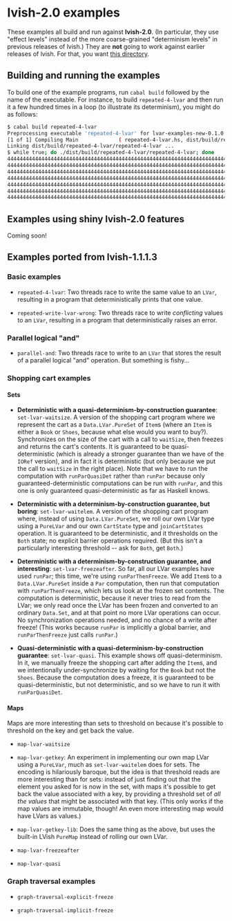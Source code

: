 # lvish-2.0 examples

These examples all build and run against **lvish-2.0**.  (In
particular, they use "effect levels" instead of the more
coarse-grained "determinism levels" in previous releases of lvish.)
They are **not** going to work against earlier releases of lvish.  For
that, you want
[this directory](https://github.com/lkuper/lvar-examples/tree/master/1.1.1.3).

## Building and running the examples

To build one of the example programs, run `cabal build` followed by
the name of the executable.  For instance, to build `repeated-4-lvar`
and then run it a few hundred times in a loop (to illustrate its
determinism), you might do as follows:

``` bash
$ cabal build repeated-4-lvar
Preprocessing executable 'repeated-4-lvar' for lvar-examples-new-0.1.0.0...
[1 of 1] Compiling Main             ( repeated-4-lvar.hs, dist/build/repeated-4-lvar/repeated-4-lvar-tmp/Main.o )
Linking dist/build/repeated-4-lvar/repeated-4-lvar ...
$ while true; do ./dist/build/repeated-4-lvar/repeated-4-lvar; done
4444444444444444444444444444444444444444444444444444444444444444444444444444444444444444444444
4444444444444444444444444444444444444444444444444444444444444444444444444444444444444444444444
4444444444444444444444444444444444444444444444444444444444444444444444444444444444444444444444
4444444444444444444444444444444444444444444444444444444444444444444444444444444444444444444444
4444444444444444444444444444444444444444444444444444444444444444444444444444444444444444444444
4444444444444444444444444444444444444444444444444444444444444444444444444444444444444444444444
44444444444444444444444444444444444444444444444444444444444444444444444444444444444444^C
```

## Examples using shiny lvish-2.0 features

Coming soon!

## Examples ported from lvish-1.1.1.3

### Basic examples

  * `repeated-4-lvar`: Two threads race to write the same value to
     an `LVar`, resulting in a program that deterministically prints
     that one value.
	 
  * `repeated-write-lvar-wrong`: Two threads race to write
     _conflicting_ values to an `LVar`, resulting in a program that
     deterministically raises an error.
	 
### Parallel logical "and"
  
  * `parallel-and`: Two threads race to write to an `LVar` that
    stores the result of a parallel logical "and" operation.  But
    something is fishy...
	
### Shopping cart examples

#### Sets
	
  * **Deterministic with a quasi-determinism-by-construction
    guarantee**: `set-lvar-waitsize`. A version of the shopping cart
    program where we represent the cart as a `Data.LVar.PureSet` of
    `Item`s (where an `Item` is either a `Book` or `Shoes`, because
    what else would you want to buy?).  Synchronizes on the size of
    the cart with a call to `waitSize`, then freezes and returns the
    cart's contents.  It is guaranteed to be quasi-deterministic
    (which is already a stronger guarantee than we have of the `IORef`
    version), and in fact it is deterministic (but only because we put
    the call to `waitSize` in the right place).  Note that we have to
    run the computation with `runParQuasiDet` rather than `runPar`
    because only guaranteed-deterministic computations can be run with
    `runPar`, and this one is only guaranteed quasi-deterministic as
    far as Haskell knows.
	
  * **Deterministic with a determinism-by-construction guarantee, but
    boring**: `set-lvar-waitelem`. A version of the shopping cart
    program where, instead of using `Data.LVar.PureSet`, we roll our
    own LVar type using a `PureLVar` and our own `CartState` type and
    `joinCartStates` operation.  It is guaranteed to be deterministic,
    and it thresholds on the `Both` state; no explicit barrier
    operations required.  (But this isn't a particularly interesting
    threshold -- ask for `Both`, get `Both`.)
	
  * **Deterministic with a determinism-by-construction guarantee, and
    interesting**: `set-lvar-freezeafter`. So far, all our LVar
    examples have used `runPar`; this time, we're using
    `runParThenFreeze`.  We add `Item`s to a `Data.LVar.PureSet`
    inside a `Par` computation, then run that computation with
    `runParThenFreeze`, which lets us look at the frozen set contents.
    The computation is deterministic, because it never tries to read
    from the LVar; we only read once the LVar has been frozen and
    converted to an ordinary `Data.Set`, and at that point no more
    LVar operations can occur.  No synchronization operations needed,
    and no chance of a write after freeze!  (This works because
    `runPar` is implicitly a global barrier, and `runParThenFreeze`
    just calls `runPar`.)
	 
  * **Quasi-deterministic with a quasi-determinism-by-construction
    guarantee**: `set-lvar-quasi`. This example shows off
    quasi-determinism.  In it, we manually freeze the shopping cart
    after adding the `Item`s, and we intentionally under-synchronize
    by waiting for the `Book` but not the `Shoes`.  Because the
    computation does a freeze, it is guaranteed to be
    quasi-deterministic, but not deterministic, and so we have to run
    it with `runParQuasiDet`.
	
#### Maps

Maps are more interesting than sets to threshold on because it's
possible to threshold on the key and get back the value.
	
  * `map-lvar-waitsize`

  * `map-lvar-getkey`: An experiment in implementing our own map LVar
    using a `PureLVar`, much as `set-lvar-waitelem` does for sets.
    The encoding is hilariously baroque, but the idea is that
    threshold reads are more interesting than for sets: instead of
    just finding out that the element you asked for is now in the set,
    with maps it's possible to get back the value associated with a
    key, by providing a threshold set of _all the values_ that might
    be associated with that key.  (This only works if the map values
    are immutable, though!  An even more interesting map would have
    LVars as values.)
	
  * `map-lvar-getkey-lib`: Does the same thing as the above, but uses
    the built-in LVish `PureMap` instead of rolling our own LVar.

  * `map-lvar-freezeafter`

  * `map-lvar-quasi`
  
### Graph traversal examples
  
  * `graph-traversal-explicit-freeze`
  
  * `graph-traversal-implicit-freeze`
